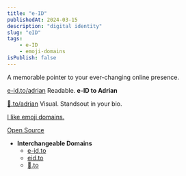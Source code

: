 ```yaml
---
title: "e-ID"
publishedAt: 2024-03-15
description: "digital identity"
slug: "eID"
tags:
    - e-ID
    - emoji-domains
isPublish: false
---
```

A memorable pointer to your ever-changing online presence.

[e-id.to/adrian](https://e-id.to/adrian)
Readable. __e-ID to Adrian__

[👤️️.to/adrian](https://👤️️.to/adrian)
Visual. Standsout in your bio.

[I like emoji domains.](/blog/domain-collection)

[Open Source](https://github.com/adriangalilea/e-id)
- **Interchangeable Domains**
  - [e-id.to](https://e-id.to)
  - [eid.to](https://eid.to)
  - [👤️️.to](https://👤️️.to)
